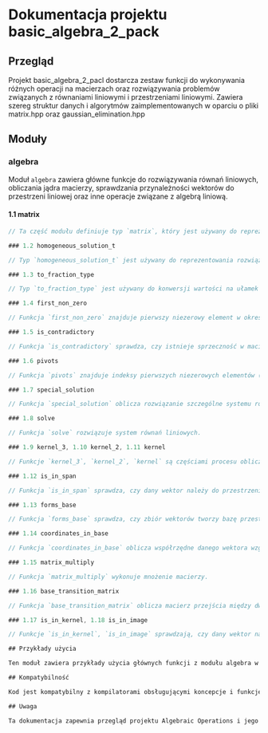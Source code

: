 # Dokumentacja projektu basic_algebra_2_pack

## Przegląd

Projekt basic_algebra_2_pacl dostarcza zestaw funkcji do wykonywania różnych operacji na macierzach oraz rozwiązywania problemów związanych z równaniami liniowymi i przestrzeniami liniowymi. Zawiera szereg struktur danych i algorytmów zaimplementowanych w oparciu o pliki matrix.hpp oraz gaussian_elimination.hpp

## Moduły

### algebra

Moduł `algebra` zawiera główne funkcje do rozwiązywania równań liniowych, obliczania jądra macierzy, sprawdzania przynależności wektorów do przestrzeni liniowej oraz inne operacje związane z algebrą liniową.

#### 1.1 matrix

```javascript
// Ta część modułu definiuje typ `matrix`, który jest używany do reprezentacji macierzy w postaci pary: wektor danych oraz widoku macierzy.

### 1.2 homogeneous_solution_t

// Typ `homogeneous_solution_t` jest używany do reprezentowania rozwiązania jednorodnego równań liniowych.

### 1.3 to_fraction_type

// Typ `to_fraction_type` jest używany do konwersji wartości na ułamek w przypadku potrzeby.

### 1.4 first_non_zero

// Funkcja `first_non_zero` znajduje pierwszy niezerowy element w określonym wierszu macierzy.

### 1.5 is_contradictory

// Funkcja `is_contradictory` sprawdza, czy istnieje sprzeczność w macierzy.

### 1.6 pivots

// Funkcja `pivots` znajduje indeksy pierwszych niezerowych elementów (pivots) w każdym wierszu macierzy.

### 1.7 special_solution

// Funkcja `special_solution` oblicza rozwiązanie szczególne systemu równań liniowych.

### 1.8 solve

// Funkcja `solve` rozwiązuje system równań liniowych.

### 1.9 kernel_3, 1.10 kernel_2, 1.11 kernel

// Funkcje `kernel_3`, `kernel_2`, `kernel` są częściami procesu obliczania jądra macierzy.

### 1.12 is_in_span

// Funkcja `is_in_span` sprawdza, czy dany wektor należy do przestrzeni rozpiętej przez kolumny danej macierzy.

### 1.13 forms_base

// Funkcja `forms_base` sprawdza, czy zbiór wektorów tworzy bazę przestrzeni liniowej.

### 1.14 coordinates_in_base

// Funkcja `coordinates_in_base` oblicza współrzędne danego wektora względem danej bazy.

### 1.15 matrix_multiply

// Funkcja `matrix_multiply` wykonuje mnożenie macierzy.

### 1.16 base_transition_matrix

// Funkcja `base_transition_matrix` oblicza macierz przejścia między dwiema bazami przestrzeni liniowej.

### 1.17 is_in_kernel, 1.18 is_in_image

// Funkcje `is_in_kernel`, `is_in_image` sprawdzają, czy dany wektor należy odpowiednio do jądra danej macierzy lub obrazu danej przekształcenia liniowego.

## Przykłady użycia

Ten moduł zawiera przykłady użycia głównych funkcji z modułu algebra w celu demonstracji ich działania.

## Kompatybilność

Kod jest kompatybilny z kompilatorami obsługującymi koncepcje i funkcje C++20.

## Uwaga

Ta dokumentacja zapewnia przegląd projektu Algebraic Operations i jego składników. Zachęca się użytkowników do odwołania się do kodu źródłowego i komentarzy w celu uzyskania szczegółowych informacji i szczegółów implementacji.